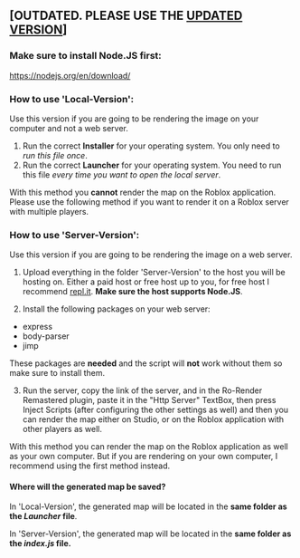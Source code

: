 ## [OUTDATED. PLEASE USE THE [UPDATED VERSION](https://devforum.roblox.com/t/minimap-render-rorenderv2/965827)]

### Make sure to install Node.JS first:
https://nodejs.org/en/download/

### How to use 'Local-Version':
Use this version if you are going to be rendering the image on your computer and not a web server.

1) Run the correct **Installer** for your operating system. You only need to *run this file once*.
2) Run the correct **Launcher** for your operating system. You need to run this file *every time you want to open the local server*.

With this method you **cannot** render the map on the Roblox application. Please use the following method if you want to render it on a Roblox server with multiple players.

### How to use 'Server-Version':

Use this version if you are going to be rendering the image on a web server.

1) Upload everything in the folder 'Server-Version' to the host you will be hosting on.
Either a paid host or free host up to you, for free host I recommend [repl.it](https://repl.it/).
**Make sure the host supports Node.JS**.

2) Install the following packages on your web server:

 - express
 - body-parser
 - jimp

These packages are **needed** and the script will **not** work without them so make sure to install them.

3) Run the server, copy the link of the server, and in the Ro-Render Remastered plugin, paste it in the "Http Server" TextBox, then press Inject Scripts (after configuring the other settings as well) and then you can render the map either on Studio, or on the Roblox application with
other players as well.

With this method you can render the map on the Roblox application as well as your own computer.
But if you are rendering on your own computer, I recommend using the first method instead.


#### Where will the generated map be saved?

In 'Local-Version', the generated map will be located in the **same folder as the *Launcher* file**.

In 'Server-Version', the generated map will be located in the **same folder as the *index.js* file.**
